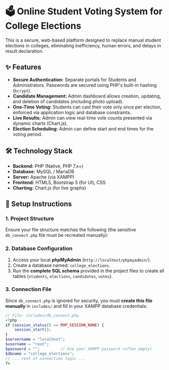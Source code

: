 # 🗳️ Online Student Voting System for College Elections

This is a secure, web-based platform designed to replace manual student elections in colleges, eliminating inefficiency, human errors, and delays in result declaration.

## ✨ Features

* **Secure Authentication:** Separate portals for Students and Administrators. Passwords are secured using PHP's built-in hashing (`bcrypt`).
* **Candidate Management:** Admin dashboard allows creation, updating, and deletion of candidates (including photo upload).
* **One-Time Voting:** Students can cast their vote only once per election, enforced via application logic and database constraints.
* **Live Results:** Admin can view real-time vote counts presented via dynamic charts (Chart.js).
* **Election Scheduling:** Admin can define start and end times for the voting period.

## 🛠️ Technology Stack

* **Backend:** PHP (Native, PHP 7.x+)
* **Database:** MySQL / MariaDB
* **Server:** Apache (via XAMPP)
* **Frontend:** HTML5, Bootstrap 5 (for UI), CSS
* **Charting:** Chart.js (for live graphs)

## 🚀 Setup Instructions

### 1. Project Structure

Ensure your file structure matches the following (the sensitive `db_connect.php` file must be recreated manually):

### 2. Database Configuration

1.  Access your local **phpMyAdmin** (`http://localhost/phpmyadmin/`).
2.  Create a database named: `college_elections`.
3.  Run the **complete SQL schema** provided in the project files to create all tables (`students`, `elections`, `candidates`, `votes`).

### 3. Connection File

Since `db_connect.php` is ignored for security, you must **create this file manually** in `includes/` and fill in your XAMPP database credentials:

```php
// File: includes/db_connect.php
<?php
if (session_status() == PHP_SESSION_NONE) {
    session_start();
}
$servername = "localhost";
$username = "root";     
$password = "";         // Use your XAMPP password (often empty)
$dbname = "college_elections"; 
// ... rest of connection logic ...
?>